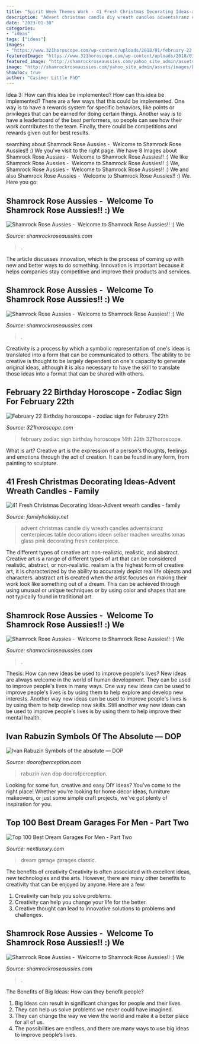 ```yaml
---
title: "Spirit Week Themes Work - 41 Fresh Christmas Decorating Ideas-advent Wreath Candles"
description: "Advent christmas candle diy wreath candles adventskranz centerpieces table decorations ideen selber machen wreaths xmas glass pink decorating fresh centerpiece"
date: "2023-01-30"
categories:
- "ideas"
tags: ["ideas"]
images:
- "https://www.321horoscope.com/wp-content/uploads/2018/01/february-22.jpg"
featuredImage: "https://www.321horoscope.com/wp-content/uploads/2018/01/february-22.jpg"
featured_image: "http://shamrockroseaussies.com/yahoo_site_admin/assets/images/DSC_0296.114214106_std.jpg"
image: "http://shamrockroseaussies.com/yahoo_site_admin/assets/images/DSC_0296.114214106_std.jpg"
ShowToc: true
author: "Casimer Little PhD"
---
```



Idea 3: How can this idea be implemented?
How can this idea be implemented? 
There are a few ways that this could be implemented. One way is to have a rewards system for specific behaviors, like points or privileges that can be earned for doing certain things. Another way is to have a leaderboard of the best performers, so people can see how their work contributes to the team. Finally, there could be competitions and rewards given out for best results.

	

		
searching about Shamrock Rose Aussies - ﻿﻿﻿ Welcome to Shamrock Rose Aussies!! :) We you've visit to the right page. We have 8 Images about Shamrock Rose Aussies - ﻿﻿﻿ Welcome to Shamrock Rose Aussies!! :) We like Shamrock Rose Aussies - ﻿﻿﻿ Welcome to Shamrock Rose Aussies!! :) We, Shamrock Rose Aussies - ﻿﻿﻿ Welcome to Shamrock Rose Aussies!! :) We and also Shamrock Rose Aussies - ﻿﻿﻿ Welcome to Shamrock Rose Aussies!! :) We. Here you go:
		
    
## Shamrock Rose Aussies - ﻿﻿﻿ Welcome To Shamrock Rose Aussies!! :) We

<img loading=lazy src="http://shamrockroseaussies.com/yahoo_site_admin/assets/images/DSC_0815.238210525_std.JPG" onerror="this.onerror=null;this.src='https://tse2.mm.bing.net/th?id=OIP.Bq0kl5TYBPVB20c5JLtCIwHaE-&amp;pid=15.1';" alt="Shamrock Rose Aussies - ﻿﻿﻿ Welcome to Shamrock Rose Aussies!! :) We">

_Source: shamrockroseaussies.com_

>. 

	

The article discusses innovation, which is the process of coming up with new and better ways to do something. Innovation is important because it helps companies stay competitive and improve their products and services.

    
## Shamrock Rose Aussies - ﻿﻿﻿ Welcome To Shamrock Rose Aussies!! :) We

<img loading=lazy src="http://shamrockroseaussies.com/yahoo_site_admin/assets/images/DSC_0816.124231846_std.JPG" onerror="this.onerror=null;this.src='https://tse2.mm.bing.net/th?id=OIP.eumoOUcm0tAD2GTG-1FVgAHaE5&amp;pid=15.1';" alt="Shamrock Rose Aussies - ﻿﻿﻿ Welcome to Shamrock Rose Aussies!! :) We">

_Source: shamrockroseaussies.com_

>. 

	

Creativity is a process by which a symbolic representation of one's ideas is translated into a form that can be communicated to others. The ability to be creative is thought to be largely dependent on one's capacity to generate original ideas, although it is also necessary to have the skill to translate those ideas into a format that can be shared with others.

    
## February 22 Birthday Horoscope - Zodiac Sign For February 22th

<img loading=lazy src="https://www.321horoscope.com/wp-content/uploads/2018/01/february-22.jpg" onerror="this.onerror=null;this.src='https://tse2.mm.bing.net/th?id=OIP.MTzKx3lOkMLaV4Kig67LNQAAAA&amp;pid=15.1';" alt="February 22 Birthday horoscope - zodiac sign for February 22th">

_Source: 321horoscope.com_

>february zodiac sign birthday horoscope 14th 22th 321horoscope. 

	

What is art?
Creative art is the expression of a person's thoughts, feelings and emotions through the act of creation. It can be found in any form, from painting to sculpture.

    
## 41 Fresh Christmas Decorating Ideas-Advent Wreath Candles - Family

<img loading=lazy src="http://www.familyholiday.net/wp-content/uploads/2015/10/Advent-wreath-candles-7.jpg" onerror="this.onerror=null;this.src='https://tse4.mm.bing.net/th?id=OIP.h7o1jZEZKxMvEt0QMZTxugHaJ4&amp;pid=15.1';" alt="41 Fresh Christmas Decorating Ideas-Advent wreath candles - family">

_Source: familyholiday.net_

>advent christmas candle diy wreath candles adventskranz centerpieces table decorations ideen selber machen wreaths xmas glass pink decorating fresh centerpiece. 

	

The different types of creative art: non-realistic, realistic, and abstract.
Creative art is a range of different types of art that can be considered realistic, abstract, or non-realistic. realism is the highest form of creative art, it is characterized by the ability to accurately depict real life objects and characters. abstract art is created when the artist focuses on making their work look like something out of a dream. This can be achieved through using unusual or unique techniques or by using color and shapes that are not typically found in traditional art.

    
## Shamrock Rose Aussies - ﻿﻿﻿ Welcome To Shamrock Rose Aussies!! :) We

<img loading=lazy src="http://shamrockroseaussies.com/yahoo_site_admin/assets/images/DSC_0296.114214106_std.jpg" onerror="this.onerror=null;this.src='https://tse4.mm.bing.net/th?id=OIP.um2zJdqZFnwdoex8ekB5jgHaEV&amp;pid=15.1';" alt="Shamrock Rose Aussies - ﻿﻿﻿ Welcome to Shamrock Rose Aussies!! :) We">

_Source: shamrockroseaussies.com_

>. 

	

Thesis: How can new ideas be used to improve people's lives?
New ideas are always welcome in the world of human development. They can be used to improve people's lives in many ways. One way new ideas can be used to improve people's lives is by using them to help explore and develop new interests. Another way new ideas can be used to improve people's lives is by using them to help develop new skills. Still another way new ideas can be used to improve people's lives is by using them to help improve their mental health.

    
## Ivan Rabuzin Symbols Of The Absolute — DOP

<img loading=lazy src="http://doorofperception.com/wp-content/uploads/doorofperception.com-ivan_rabuzin-36.jpg" onerror="this.onerror=null;this.src='https://tse1.mm.bing.net/th?id=OIP.v3YMXLvgNoG926oxFHe3ngHaFD&amp;pid=15.1';" alt="Ivan Rabuzin Symbols of the absolute — DOP">

_Source: doorofperception.com_

>rabuzin ivan dop doorofperception. 

	

Looking for some fun, creative and easy DIY ideas? You've come to the right place! Whether you're looking for home décor ideas, furniture makeovers, or just some simple craft projects, we've got plenty of inspiration for you.

    
## Top 100 Best Dream Garages For Men - Part Two

<img loading=lazy src="http://nextluxury.com/wp-content/uploads/vintage-classic-car-mens-dream-garage-ideas.jpg" onerror="this.onerror=null;this.src='https://tse1.mm.bing.net/th?id=OIP.oOkYiBDvdJs5hMthtVQYuwHaHa&amp;pid=15.1';" alt="Top 100 Best Dream Garages For Men - Part Two">

_Source: nextluxury.com_

>dream garage garages classic. 

	

The benefits of creativity
Creativity is often associated with excellent ideas, new technologies and the arts. However, there are many other benefits to creativity that can be enjoyed by anyone. Here are a few: 
1. Creativity can help you solve problems.
2. Creativity can help you change your life for the better.
3. Creative thought can lead to innovative solutions to problems and challenges.

    
## Shamrock Rose Aussies - ﻿﻿﻿ Welcome To Shamrock Rose Aussies!! :) We

<img loading=lazy src="http://shamrockroseaussies.com/yahoo_site_admin/assets/images/DSC_0789.124232618_std.JPG" onerror="this.onerror=null;this.src='https://tse1.mm.bing.net/th?id=OIP.sebjmXqADm-oD36V6t2aDwHaE-&amp;pid=15.1';" alt="Shamrock Rose Aussies - ﻿﻿﻿ Welcome to Shamrock Rose Aussies!! :) We">

_Source: shamrockroseaussies.com_

>. 

	

The Benefits of Big Ideas: How can they benefit people?
1. Big Ideas can result in significant changes for people and their lives.
2. They can help us solve problems we never could have imagined.
3. They can change the way we view the world and make it a better place for all of us.
4. The possibilities are endless, and there are many ways to use big ideas to improve people’s lives.

